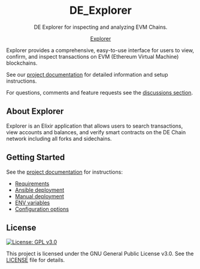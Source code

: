 <h1 align="center">DE_Explorer</h1>
<p align="center">DE Explorer for inspecting and analyzing EVM Chains.</p>
<div align="center">

[Explorer](http://scan.depaas.de/#/index)
</div>


Explorer provides a comprehensive, easy-to-use interface for users to view, confirm, and inspect transactions on EVM (Ethereum Virtual Machine) blockchains. 

See our [project documentation](https://github.com/depaasecology/explorer) for detailed information and setup instructions.

For questions, comments and feature requests see the [discussions section](https://github.com/depaasecology/explorer/issues).

## About Explorer

Explorer is an Elixir application that allows users to search transactions, view accounts and balances, and verify smart contracts on the DE Chain network including all forks and sidechains.

## Getting Started

See the [project documentation](https://docs.blockscout.com/) for instructions:

- [Requirements](https://github.com/depaasecology/explorer)
- [Ansible deployment](https://github.com/depaasecology/explorer)
- [Manual deployment](https://github.com/depaasecology/explorer)
- [ENV variables](https://github.com/depaasecology/explorer)
- [Configuration options](https://github.com/depaasecology/explorer)

## License

[![License: GPL v3.0](https://img.shields.io/badge/License-GPL%20v3-blue.svg)](https://www.gnu.org/licenses/gpl-3.0)

This project is licensed under the GNU General Public License v3.0. See the [LICENSE](LICENSE) file for details.
